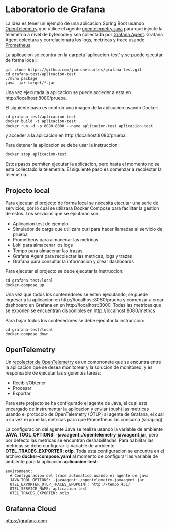 # Laboratorio de Grafana

La idea es tener un ejemplo de una aplicacion Spring Boot usando [OpenTelemetry](https://opentelemetry.io/) que utilice el agente [opentelemetry-java](https://github.com/open-telemetry/opentelemetry-java-instrumentation) para que injecte la telemetria a nivel de bytecode y sea collectada por [Grafana Agent](https://grafana.com/docs/grafana-cloud/data-configuration/agent/). Grafana Agent colectara y correlacionara los logs, metricas y trace usando [Prometheus](https://prometheus.io/).

La aplicacion se ecuntra en la carpeta 'aplicacion-test' y se puede ejecutar de forma local:

```
git clone https://github.com/jcoronelcortes/grafana-test.git
cd grafana-test/aplicacion-test
./mvnw package
java -jar target/*.jar
```
Una vez ejecutada la aplicacion se puede acceder a esta en http://localhost:8080/prueba.

El siguiente paso es contruir una imagen de la aplicacion usando Docker:

```
cd grafana-test/aplicacion-test
docker build -t aplicacion-test .
docker run -d -p 8080:8080 --name aplicacion-test aplicacion-test
```
y acceder a la aplicacion en http://localhost:8080/prueba.

Para detener la aplicacion se debe usar la instruccion:

```
docker stop aplicacion-test
```
Estos pasos permiten ejecutar la aplicacion, pero hasta el momento no se esta collectado la telemetria. El siguiente paso es comenzar a recolectar la telemetria.

## Projecto local

Para ejecutar el projecto de forma local se necesita ejecutar una serie de servicios, por lo cual se utilizara Docker Compose para facilitar la gestion de estos. Los servicios que se ejcutaran son:

- Aplicacion test de ejemplo
- Simulador de carga que utilizara curl para hacer llamadas al servicio de prueba
- Prometheus para almacenar las metricas
- Loki para almacenar los logs
- Tempo para almacenar las trazas
- Grafana Agent para recolectar las metricas, logs y trazas
- Grafana para consultar la informacion y crear dashboards

Para ejecutar el projecto se debe ejecutar la instruccion:

```
cd grafana-test/local
docker-compose up
```
Una vez que todos los contenedores se esten ejecutando, se puede ingresar a la aplicacion en http://localhost:8080/prueba y comenzar a crear dashboard en Grafana en en http://localhost:3000. Todas las metricas que se exponen se encuentran disponibles en http://localhost:8080/metrics

Para bajar todos los contenedores se debe ejecutar la instruccion:

```
cd grafana-test/local
docker-compose down
```

## OpenTelemetry

Un [recolector de OpenTelemetry](https://opentelemetry.io/docs/collector/) es un compnonete que se encuntra entre la aplicacion que se desea monitorear y la solucion de monitoreo, y es responsable de ejecutar las siguientes tareas:

- Recibir/Obtener
- Procesar
- Exportar

Para este projecto se ha configurado el agente de Java, el cual esta encargado de instrumentar la aplicacion y enviar (push) las metricas usando el protocolo de OpenTelemetry (OTLP) al agente de Grafana, el cual a su vez expone las metricas para que Prometheus las consuma (scraping).

La configuracion del agente Java se realiza usando la variable de ambiente **JAVA_TOOL_OPTIONS: -javaagent:./opentelemetry-javaagent.jar**, pero por defecto las metricas se encuntran deshabilitadas. Para habilitar las metricas se debe configurar la variable de ambiente **OTEL_TRACES_EXPORTER: otlp**. Toda esta configuracion se encuntra en el archivo **docker-compose.yaml** al momento de configurar las variable de ambiente para la aplicacion **aplicacion-test**:

```
environment:
  # Configuracion del trace automatico usando el agente de java
  JAVA_TOOL_OPTIONS: -javaagent:./opentelemetry-javaagent.jar    
  OTEL_EXPORTER_OTLP_TRACES_ENDPOINT: http://tempo:4317
  OTEL_SERVICE_NAME: aplicacion-test
  OTEL_TRACES_EXPORTER: otlp
```

## Grafanna Cloud

https://grafana.com
